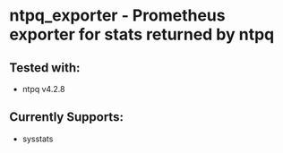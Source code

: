 # ntpq_exporter - Prometheus exporter for stats returned by ntpq

## Tested with:
- ntpq v4.2.8

## Currently Supports:
- sysstats
